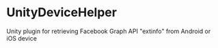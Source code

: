 # UnityDeviceHelper
Unity plugin for retrieving Facebook Graph API "extinfo" from Android or iOS device

